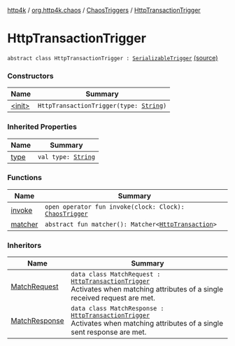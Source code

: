[http4k](../../../index.md) / [org.http4k.chaos](../../index.md) / [ChaosTriggers](../index.md) / [HttpTransactionTrigger](./index.md)

# HttpTransactionTrigger

`abstract class HttpTransactionTrigger : `[`SerializableTrigger`](../../-serializable-trigger/index.md) [(source)](https://github.com/http4k/http4k/blob/master/http4k-testing-chaos/src/main/kotlin/org/http4k/chaos/ChaosTriggers.kt#L73)

### Constructors

| Name | Summary |
|---|---|
| [&lt;init&gt;](-init-.md) | `HttpTransactionTrigger(type: `[`String`](https://kotlinlang.org/api/latest/jvm/stdlib/kotlin/-string/index.html)`)` |

### Inherited Properties

| Name | Summary |
|---|---|
| [type](../../-serializable-trigger/type.md) | `val type: `[`String`](https://kotlinlang.org/api/latest/jvm/stdlib/kotlin/-string/index.html) |

### Functions

| Name | Summary |
|---|---|
| [invoke](invoke.md) | `open operator fun invoke(clock: Clock): `[`ChaosTrigger`](../../-chaos-trigger.md) |
| [matcher](matcher.md) | `abstract fun matcher(): Matcher<`[`HttpTransaction`](../../../org.http4k.core/-http-transaction/index.md)`>` |

### Inheritors

| Name | Summary |
|---|---|
| [MatchRequest](../-match-request/index.md) | `data class MatchRequest : `[`HttpTransactionTrigger`](./index.md)<br>Activates when matching attributes of a single received request are met. |
| [MatchResponse](../-match-response/index.md) | `data class MatchResponse : `[`HttpTransactionTrigger`](./index.md)<br>Activates when matching attributes of a single sent response are met. |
